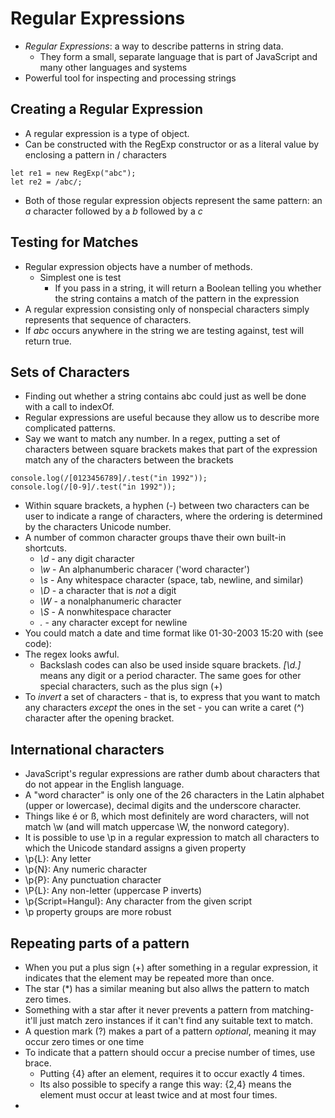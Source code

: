 # Regular Expressions

- *Regular Expressions*: a way to describe patterns in string data.
  - They form a small, separate language that is part of JavaScript and many other languages and systems
- Powerful tool for inspecting and processing strings

## Creating a Regular Expression

- A regular expression is a type of object.
- Can be constructed with the RegExp constructor or as a literal value by enclosing a pattern in / characters
```
let re1 = new RegExp("abc");
let re2 = /abc/;
```
- Both of those regular expression objects represent the same pattern: an *a* character followed by a *b* followed by a *c*

## Testing for Matches

- Regular expression objects have a number of methods.
  - Simplest one is test
    - If you pass in a string, it will return a Boolean telling you whether the string contains a match of the pattern in the expression
- A regular expression consisting only of nonspecial characters simply represents that sequence of characters. 
- If *abc* occurs anywhere in the string we are testing against, test will return true.

## Sets of Characters

- Finding out whether a string contains abc could just as well be done with a call to indexOf.
- Regular expressions are useful because they allow us to describe more complicated patterns.
- Say we want to match any number. In a regex, putting a set of characters between square brackets makes that part of the expression match any of the characters between the brackets
```
console.log(/[0123456789]/.test("in 1992"));
console.log(/[0-9]/.test("in 1992"));
```
- Within square brackets, a hyphen (-) between two characters can be user to indicate a range of characters, where the ordering is determined by the characters Unicode number.
- A number of common character groups thave their own built-in shortcuts.
  - *\d* - any digit character
  - *\w* - An alphanumberic characer ('word character')
  - *\s* - Any whitespace character (space, tab, newline, and similar)
  - *\D* - a character that is *not* a digit
  - *\W* - a nonalphanumeric character
  - *\S* - A nonwhitespace character
  - *.* - any character except for newline
- You could match a date and time format like 01-30-2003 15:20 with (see code):
- The regex looks awful.
  - Backslash codes can also be used inside square brackets. *[\d.]* means any digit or a period character. The same goes for other special characters, such as the plus sign (+)
- To *invert* a set of characters - that is, to express that you want to match any characters *except* the ones in the set - you can write a caret (^) character after the opening bracket.

## International characters

- JavaScript's regular expressions are rather dumb about characters that do not appear in the English language.
- A "word character" is only one of the 26 characters in the Latin alphabet (upper or lowercase), decimal digits and the underscore character.
- Things like é or ß, which most definitely are word characters, will not match \w (and will match uppercase \W, the nonword category).
- It is possible to use \p in a regular expression to match all characters to which the Unicode standard assigns a given property
- \p{L}: Any letter
- \p{N}: Any numeric character
- \p{P}: Any punctuation character
- \P{L}: Any non-letter (uppercase P inverts)
- \p{Script=Hangul}:  Any character from the given script
- \p property groups are more robust

## Repeating parts of a pattern

- When you put a plus sign (+) after something in a regular expression, it indicates that the element may be repeated more than once.
- The star (*) has a similar meaning but also allws the pattern to match zero times. 
- Something with a star after it never prevents a pattern from matching- it'll just match zero instances if it can't find any suitable text to match.
- A question mark (?) makes a part of a pattern *optional*, meaning it may occur zero times or one time
- To indicate that a pattern should occur a precise number of times, use brace. 
  - Putting {4} after an element, requires it to occur exactly 4 times.
  - Its also possible to specify a range this way: {2,4} means the element must occur at least twice and at most four times.
- 